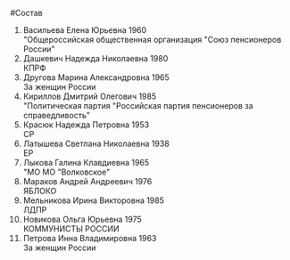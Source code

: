 #Состав
1. Васильева Елена Юрьевна 1960   
    "Общероссийская общественная организация "Союз пенсионеров России"
2. Дашкевич Надежда Николаевна 1980   
    КПРФ
3. Другова Марина Александровна 1965   
    За женщин России
4. Кириллов Дмитрий Олегович 1985   
    "Политическая партия "Российская партия пенсионеров за справедливость"
5. Красюк Надежда Петровна 1953   
    СР
6. Латышева Светлана Николаевна 1938   
    ЕР
7. Лыкова Галина Клавдиевна 1965   
    "МО МО "Волковское"
8. Мараков Андрей Андреевич 1976   
    ЯБЛОКО
9. Мельникова Ирина Викторовна 1985   
    ЛДПР
10. Новикова Ольга Юрьевна 1975   
    КОММУНИСТЫ РОССИИ
11. Петрова Инна Владимировна 1963   
    За женщин России
